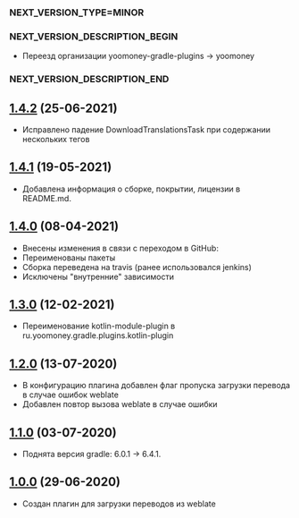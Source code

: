 ### NEXT_VERSION_TYPE=MINOR
### NEXT_VERSION_DESCRIPTION_BEGIN
* Переезд организации yoomoney-gradle-plugins -> yoomoney
### NEXT_VERSION_DESCRIPTION_END
## [1.4.2](https://github.com/yoomoney/weblate-plugin/pull/3) (25-06-2021)

* Исправлено падение DownloadTranslationsTask при содержании нескольких тегов <note>

## [1.4.1](https://github.com/yoomoney/weblate-plugin/pull/2) (19-05-2021)

* Добавлена информация о сборке, покрытии, лицензии в README.md.

## [1.4.0](https://github.com/yoomoney/weblate-plugin/pull/1) (08-04-2021)

* Внесены изменения в связи с переходом в GitHub:
* Переименованы пакеты
* Сборка переведена на travis (ранее использовался jenkins)
* Исключены "внутренние" зависимости

## [1.3.0]() (12-02-2021)

* Переименование kotlin-module-plugin в ru.yoomoney.gradle.plugins.kotlin-plugin

## [1.2.0]() (13-07-2020)

* В конфигурацию плагина добавлен флаг пропуска загрузки перевода в случае ошибок weblate
* Добавлен повтор вызова weblate в случае ошибки

## [1.1.0]() (03-07-2020)

* Поднята версия gradle: 6.0.1 -> 6.4.1.

## [1.0.0]() (29-06-2020)

* Создан плагин для загрузки переводов из weblate